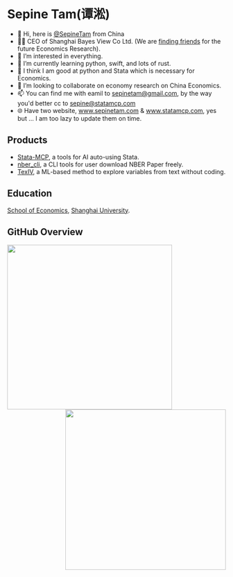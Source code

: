 # Sepine Tam(谭淞)
- 👋 Hi, here is [@SepineTam](https://github.com/sepinetam) from China
- 🧑‍💼 CEO of Shanghai Bayes View Co Ltd. (We are [finding friends](https://team.statamcp.com/) for the future Economics Research).
- 👀 I’m interested in everything.
- 🌱 I’m currently learning python, swift, and lots of rust.
- 🔧 I think I am good at python and Stata which is necessary for Economics.
- 💞️ I’m looking to collaborate on economy research on China Economics.
- 📫 You can find me with eamil to [sepinetam@gmail.com](mailto:sepinetam@gmail.com), by the way you'd better cc to sepine@statamcp.com
- 🌐 Have two website, www.sepinetam.com & www.statamcp.com, yes but ... I am too lazy to update them on time.

## Products
- [Stata-MCP](https://github.com/sepinetam/stata-mcp), a tools for AI auto-using Stata.
- [nber_cli](https://github.com/sepinetam/nber_cli), a CLI tools for user download NBER Paper freely.
- [TexIV](https://github.com/sepinetam/texiv), a ML-based method to explore variables from text without coding.

## Education
[School of Economics](https://www.soe.shu.edu.cn), [Shanghai University](https://www.shu.edu.cn). 

## GitHub Overview
<img align="left" src='https://github-readme-stats.vercel.app/api?username=sepinetam&count_private=true&include_all_commits=true&theme=graywhite&show_icons=true&hide_title=true' width="380px" />
<img align="right" src='https://github-readme-stats.vercel.app/api/top-langs/?username=sepinetam&count_private=true&include_all_commits=true&layout=compact&hide=c,cpp,jinja,fortran,html,javascript,typescript,astro,jupyter%20notebook,css,stylus,svelte,less' width="370px" />
